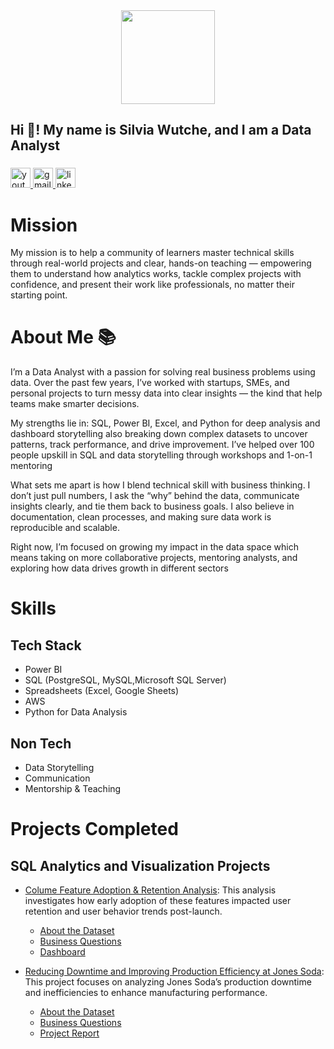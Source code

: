 <div align="center">
  <img height="150" src="https://media.giphy.com/media/v1.Y2lkPTc5MGI3NjExYXo4OTlwNDM1cDc5OHY3MmNsYWlqN3pqMXV5b2VnYTJiZGhtcjh3NyZlcD12MV9naWZzX3NlYXJjaCZjdD1n/xUPGGDNsLvqsBOhuU0/giphy.gif"  />
</div>

###

<h2 align="left">Hi 👋! My name is Silvia Wutche, and I am a Data Analyst</h2>

###

<div align="left">
  <a href="https://www.youtube.com/watch?v=h4AgpikK1-I" target="_blank">
    <img src="https://img.shields.io/static/v1?message=Youtube&logo=youtube&label=Subscribe&color=FF0000&logoColor=white&labelColor=&style=flat" height="32" alt="youtube logo"  />
  </a>
  <a href="silviawutche@gmail.com" target="_blank">
    <img src="https://img.shields.io/static/v1?message=Gmail&logo=gmail&label=Reach%20out&color=D14836&logoColor=white&labelColor=&style=flat" height="32" alt="gmail logo"  />
  </a>
  <a href="https://www.linkedin.com/in/silvia-wutche?utm_source=share&utm_campaign=share_via&utm_content=profile&utm_medium=ios_app" target="_blank">
    <img src="https://img.shields.io/static/v1?message=LinkedIn&logo=linkedin&label=Connect&color=0077B5&logoColor=white&labelColor=&style=flat" height="32" alt="linkedin logo"  />
  </a>
</div>

###


# Mission
My mission is to help a community of learners master technical skills through real-world projects and clear, hands-on teaching — empowering them to understand how analytics works, tackle complex projects with confidence, and present their work like professionals, no matter their starting point.

# About Me :books:
I’m a Data Analyst with a passion for solving real business problems using data. Over the past few years, I’ve worked with startups, SMEs, and personal projects to turn messy data into clear insights — the kind that help teams make smarter decisions.

My strengths lie in:
SQL, Power BI, Excel, and Python for deep analysis and dashboard storytelling
also breaking down complex datasets to uncover patterns, track performance, and drive improvement.
I’ve helped over 100 people upskill in SQL and data storytelling through workshops and 1-on-1 mentoring

What sets me apart is how I blend technical skill with business thinking. 
I don’t just pull numbers, I ask the “why” behind the data, communicate insights clearly, and tie them back to business goals. 
I also believe in documentation, clean processes, and making sure data work is reproducible and scalable.

Right now, I’m focused on growing my impact in the data space which means taking on more collaborative projects, mentoring analysts, and exploring how data drives growth in different sectors 

# Skills
## Tech Stack
* Power BI
* SQL (PostgreSQL, MySQL,Microsoft SQL Server)
* Spreadsheets (Excel, Google Sheets)
* AWS
* Python for Data Analysis

## Non Tech
* Data Storytelling
* Communication
* Mentorship & Teaching

# Projects Completed

## SQL Analytics and Visualization Projects
* [Colume Feature Adoption & Retention Analysis](https://github.com/silviawutche/COLUME-NEW-FEATURE-ADOPTION-PROJECT): This analysis investigates how early adoption of these features impacted user retention and user behavior trends post-launch.
  * [About the Dataset](https://github.com/silviawutche/COLUME-NEW-FEATURE-ADOPTION-PROJECT/tree/main/About%20the%20Dataset)
  * [Business Questions](https://github.com/silviawutche/COLUME-NEW-FEATURE-ADOPTION-PROJECT/tree/main/Business%20Questions)
  * [Dashboard](https://github.com/silviawutche/COLUME-NEW-FEATURE-ADOPTION-PROJECT/blob/main/Charts%20Pic/Screenshot%202025-06-11%20163035.jpg)

* [Reducing Downtime and Improving Production Efficiency at Jones Soda](https://github.com/silviawutche/Jones_Soda_Product_Analysis): This project focuses on analyzing Jones Soda’s production downtime and inefficiencies to enhance manufacturing performance.
  * [About the Dataset](https://github.com/SylviaWutche/Jones_Soda_Product_Analysis/tree/main/Dataset)
  * [Business Questions](https://github.com/SylviaWutche/Jones_Soda_Product_Analysis/blob/main/Dataset/Problem_Statement%20%26%20Deliverables.txt)
  * [Project Report](https://github.com/silviawutche/Jones_Soda_Product_Analysis/blob/main/Images/Report.PNG)


